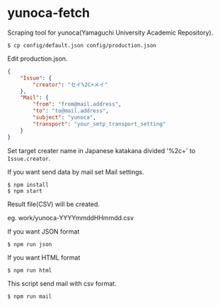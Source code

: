 # yunoca-fetch

Scraping tool for yunoca(Yamaguchi University Academic Repository).

```
$ cp config/default.json config/production.json
```
Edit production.json.

```json
{
    "Issue": {
        "creator": "セイ%2C+メイ"
    },
    "Mail": {
        "from": "from@mail.address",
        "to": "to@mail.address",
        "subject": "yunoca",
        "transport": "your_smtp_transport_setting"
    }
}
```

Set target creater name in Japanese katakana divided '%2c+' to ```Issue.creator```.

If you want send data by mail set Mail settings.

```
$ npm install
$ npm start
```

Result file(CSV) will be created.

eg. work/yunoca-YYYYmmddHHmmdd.csv

If you want JSON format

```
$ npm run json
```

If you want HTML format

```
$ npm run html
```

This script send mail with csv format.

```
$ npm run mail
```
